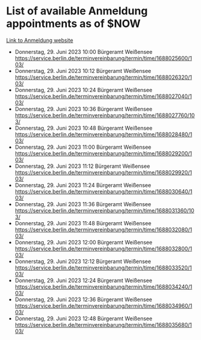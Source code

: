 # List of available Anmeldung appointments as of $NOW
[Link to Anmeldung website](https://service.berlin.de/terminvereinbarung/termin/tag.php?termin=1&anliegen[]=120686&dienstleisterlist=122210,122217,327316,122219,327312,122227,327314,122231,327346,122243,327348,122254,122252,329742,122260,329745,122262,329748,122271,327278,122273,327274,122277,327276,330436,122280,327294,122282,327290,122284,327292,122291,327270,122285,327266,122286,327264,122296,327268,150230,329760,122297,327286,122294,327284,122312,329763,122314,329775,122304,327330,122311,327334,122309,327332,317869,122281,327352,122279,329772,122283,122276,327324,122274,327326,122267,329766,122246,327318,122251,327320,122257,327322,122208,327298,122226,327300&herkunft=http%3A%2F%2Fservice.berlin.de%2Fdienstleistung%2F120686%2F)
- Donnerstag, 29. Juni 2023 10:00 Bürgeramt Weißensee https://service.berlin.de/terminvereinbarung/termin/time/1688025600/103/
- Donnerstag, 29. Juni 2023 10:12 Bürgeramt Weißensee https://service.berlin.de/terminvereinbarung/termin/time/1688026320/103/
- Donnerstag, 29. Juni 2023 10:24 Bürgeramt Weißensee https://service.berlin.de/terminvereinbarung/termin/time/1688027040/103/
- Donnerstag, 29. Juni 2023 10:36 Bürgeramt Weißensee https://service.berlin.de/terminvereinbarung/termin/time/1688027760/103/
- Donnerstag, 29. Juni 2023 10:48 Bürgeramt Weißensee https://service.berlin.de/terminvereinbarung/termin/time/1688028480/103/
- Donnerstag, 29. Juni 2023 11:00 Bürgeramt Weißensee https://service.berlin.de/terminvereinbarung/termin/time/1688029200/103/
- Donnerstag, 29. Juni 2023 11:12 Bürgeramt Weißensee https://service.berlin.de/terminvereinbarung/termin/time/1688029920/103/
- Donnerstag, 29. Juni 2023 11:24 Bürgeramt Weißensee https://service.berlin.de/terminvereinbarung/termin/time/1688030640/103/
- Donnerstag, 29. Juni 2023 11:36 Bürgeramt Weißensee https://service.berlin.de/terminvereinbarung/termin/time/1688031360/103/
- Donnerstag, 29. Juni 2023 11:48 Bürgeramt Weißensee https://service.berlin.de/terminvereinbarung/termin/time/1688032080/103/
- Donnerstag, 29. Juni 2023 12:00 Bürgeramt Weißensee https://service.berlin.de/terminvereinbarung/termin/time/1688032800/103/
- Donnerstag, 29. Juni 2023 12:12 Bürgeramt Weißensee https://service.berlin.de/terminvereinbarung/termin/time/1688033520/103/
- Donnerstag, 29. Juni 2023 12:24 Bürgeramt Weißensee https://service.berlin.de/terminvereinbarung/termin/time/1688034240/103/
- Donnerstag, 29. Juni 2023 12:36 Bürgeramt Weißensee https://service.berlin.de/terminvereinbarung/termin/time/1688034960/103/
- Donnerstag, 29. Juni 2023 12:48 Bürgeramt Weißensee https://service.berlin.de/terminvereinbarung/termin/time/1688035680/103/
